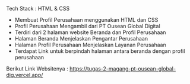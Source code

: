Tech Stack : HTML & CSS

- Membuat Profil Perusahaan menggunakan HTML dan CSS
- Profil Perusahaan Mengambil dari PT Ousean Global Digital
- Terdiri dari 2 halaman website Beranda dan Profil Perusahaan
- Halaman Beranda Menjelaskan Pengantar Perusahaan
- Halaman Profil Perusahaan Menjelaskan Layanan Perusahaan
- Terdapat Link untuk berpindah halaman antara beranda dengan profil perusahaan

Berikut Link Websitenya : https://tugas-2-magang-pt-ousean-global-dig.vercel.app/
